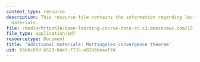 ```yaml
---
content_type: resource
description: This resource file contains the information regarding lecture 11-additional
  materials.
file: /media/https%3A/open-learning-course-data-rc.s3.amazonaws.com/15-070j-advanced-stochastic-processes-fall-2013/66b6c8fdb52304e3777ce8286beaaf7d_MIT15_070JF13_Lec11Add.pdf
file_type: application/pdf
resourcetype: Document
title: 'Additional materials: Martingales convergence theorem'
uid: 66b6c8fd-b523-04e3-777c-e8286beaaf7d
---
```

